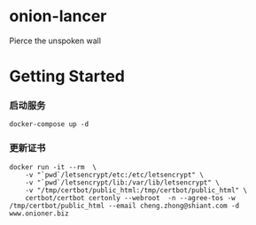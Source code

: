 # onion-lancer
 Pierce the unspoken wall

# Getting Started

### 启动服务
```
docker-compose up -d
```

### 更新证书

```
docker run -it --rm  \
    -v "`pwd`/letsencrypt/etc:/etc/letsencrypt" \
    -v "`pwd`/letsencrypt/lib:/var/lib/letsencrypt" \
    -v "/tmp/certbot/public_html:/tmp/certbot/public_html" \
    certbot/certbot certonly --webroot  -n --agree-tos -w /tmp/certbot/public_html --email cheng.zhong@shiant.com -d www.onioner.biz
```